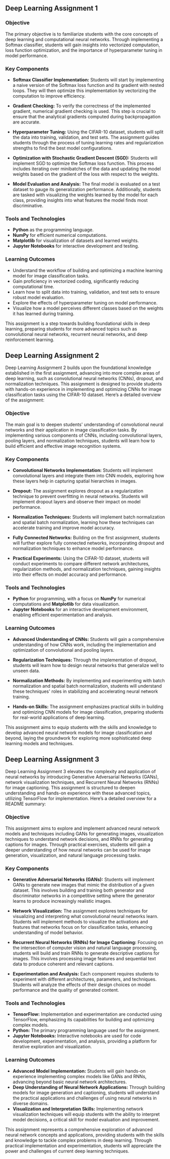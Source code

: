## Deep Learning Assignment 1

### Objective
The primary objective is to familiarize students with the core concepts of deep learning and computational neural networks. Through implementing a Softmax classifier, students will gain insights into vectorized computation, loss function optimization, and the importance of hyperparameter tuning in model performance.

### Key Components

- **Softmax Classifier Implementation:** Students will start by implementing a naive version of the Softmax loss function and its gradient with nested loops. They will then optimize this implementation by vectorizing the computation to improve efficiency.

- **Gradient Checking:** To verify the correctness of the implemented gradient, numerical gradient checking is used. This step is crucial to ensure that the analytical gradients computed during backpropagation are accurate.

- **Hyperparameter Tuning:** Using the CIFAR-10 dataset, students will split the data into training, validation, and test sets. The assignment guides students through the process of tuning learning rates and regularization strengths to find the best model configurations.

- **Optimization with Stochastic Gradient Descent (SGD):** Students will implement SGD to optimize the Softmax loss function. This process includes iterating over minibatches of the data and updating the model weights based on the gradient of the loss with respect to the weights.

- **Model Evaluation and Analysis:** The final model is evaluated on a test dataset to gauge its generalization performance. Additionally, students are tasked with visualizing the weights learned by the model for each class, providing insights into what features the model finds most discriminative.

### Tools and Technologies
- **Python** as the programming language.
- **NumPy** for efficient numerical computations.
- **Matplotlib** for visualization of datasets and learned weights.
- **Jupyter Notebooks** for interactive development and testing.

### Learning Outcomes
- Understand the workflow of building and optimizing a machine learning model for image classification tasks.
- Gain proficiency in vectorized coding, significantly reducing computational time.
- Learn how to split data into training, validation, and test sets to ensure robust model evaluation.
- Explore the effects of hyperparameter tuning on model performance.
- Visualize how a model perceives different classes based on the weights it has learned during training.

This assignment is a step towards building foundational skills in deep learning, preparing students for more advanced topics such as convolutional neural networks, recurrent neural networks, and deep reinforcement learning.

## Deep Learning Assignment 2
Deep Learning Assignment 2 builds upon the foundational knowledge established in the first assignment, advancing into more complex areas of deep learning, such as convolutional neural networks (CNNs), dropout, and normalization techniques. This assignment is designed to provide students with hands-on experience in implementing and optimizing CNNs for image classification tasks using the CIFAR-10 dataset. Here’s a detailed overview of the assignment:

### Objective

The main goal is to deepen students' understanding of convolutional neural networks and their application in image classification tasks. By implementing various components of CNNs, including convolutional layers, pooling layers, and normalization techniques, students will learn how to build efficient and effective image recognition systems.

### Key Components

- **Convolutional Networks Implementation:** Students will implement convolutional layers and integrate them into CNN models, exploring how these layers help in capturing spatial hierarchies in images.

- **Dropout:** The assignment explores dropout as a regularization technique to prevent overfitting in neural networks. Students will implement dropout layers and observe their impact on model performance.

- **Normalization Techniques:** Students will implement batch normalization and spatial batch normalization, learning how these techniques can accelerate training and improve model accuracy.

- **Fully Connected Networks:** Building on the first assignment, students will further explore fully connected networks, incorporating dropout and normalization techniques to enhance model performance.

- **Practical Experiments:** Using the CIFAR-10 dataset, students will conduct experiments to compare different network architectures, regularization methods, and normalization techniques, gaining insights into their effects on model accuracy and performance.

### Tools and Technologies

- **Python** for programming, with a focus on **NumPy** for numerical computations and **Matplotlib** for data visualization.
- **Jupyter Notebooks** for an interactive development environment, enabling efficient experimentation and analysis.

### Learning Outcomes

- **Advanced Understanding of CNNs:** Students will gain a comprehensive understanding of how CNNs work, including the implementation and optimization of convolutional and pooling layers.

- **Regularization Techniques:** Through the implementation of dropout, students will learn how to design neural networks that generalize well to unseen data.

- **Normalization Methods:** By implementing and experimenting with batch normalization and spatial batch normalization, students will understand these techniques' roles in stabilizing and accelerating neural network training.

- **Hands-on Skills:** The assignment emphasizes practical skills in building and optimizing CNN models for image classification, preparing students for real-world applications of deep learning.

This assignment aims to equip students with the skills and knowledge to develop advanced neural network models for image classification and beyond, laying the groundwork for exploring more sophisticated deep learning models and techniques.

## Deep Learning Assignment 3

Deep Learning Assignment 3 elevates the complexity and application of neural networks by introducing Generative Adversarial Networks (GANs), network visualization techniques, and Recurrent Neural Networks (RNNs) for image captioning. This assignment is structured to deepen understanding and hands-on experience with these advanced topics, utilizing TensorFlow for implementation. Here’s a detailed overview for a README summary:

### Objective

This assignment aims to explore and implement advanced neural network models and techniques including GANs for generating images, visualization techniques to understand network decisions, and RNNs for generating captions for images. Through practical exercises, students will gain a deeper understanding of how neural networks can be used for image generation, visualization, and natural language processing tasks.

### Key Components

- **Generative Adversarial Networks (GANs):** Students will implement GANs to generate new images that mimic the distribution of a given dataset. This involves building and training both generator and discriminator networks in a competitive setting where the generator learns to produce increasingly realistic images.

- **Network Visualization:** The assignment explores techniques for visualizing and interpreting what convolutional neural networks learn. Students will implement methods to visualize the activations and features that networks focus on for classification tasks, enhancing understanding of model behavior.

- **Recurrent Neural Networks (RNNs) for Image Captioning:** Focusing on the intersection of computer vision and natural language processing, students will build and train RNNs to generate descriptive captions for images. This involves processing image features and sequential text data to produce coherent and relevant captions.

- **Experimentation and Analysis:** Each component requires students to experiment with different architectures, parameters, and techniques. Students will analyze the effects of their design choices on model performance and the quality of generated content.

### Tools and Technologies

- **TensorFlow:** Implementation and experimentation are conducted using TensorFlow, emphasizing its capabilities for building and optimizing complex models.
- **Python:** The primary programming language used for the assignment.
- **Jupyter Notebooks:** Interactive notebooks are used for code development, experimentation, and analysis, providing a platform for iterative exploration and visualization.

### Learning Outcomes

- **Advanced Model Implementation:** Students will gain hands-on experience implementing complex models like GANs and RNNs, advancing beyond basic neural network architectures.
- **Deep Understanding of Neural Network Applications:** Through building models for image generation and captioning, students will understand the practical applications and challenges of using neural networks in diverse domains.
- **Visualization and Interpretation Skills:** Implementing network visualization techniques will equip students with the ability to interpret model decisions, a critical skill for model evaluation and improvement.

This assignment represents a comprehensive exploration of advanced neural network concepts and applications, providing students with the skills and knowledge to tackle complex problems in deep learning. Through practical implementation and experimentation, students will appreciate the power and challenges of current deep learning techniques.
